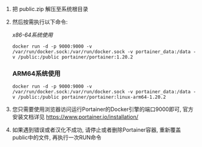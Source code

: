 1. 把 public.zip 解压至系统根目录 

2. 然后按需执行以下命令:

   *x86-64系统使用*
     ```docker volume create portainer_data
     docker run -d -p 9000:9000 -v /var/run/docker.sock:/var/run/docker.sock -v portainer_data:/data -v /public:/public portainer/portainer:1.20.2
     ```
      
   ### ARM64系统使用
     ```docker volume create portainer_data
     docker run -d -p 9000:9000 -v /var/run/docker.sock:/var/run/docker.sock -v portainer_data:/data -v /public:/public portainer/portainer:linux-arm64-1.20.2
     ```

3. 您只需要使用浏览器访问运行Portainer的Docker引擎的端口9000即可, 官方安装文档详见 https://www.portainer.io/installation/

4. 如果遇到错误或者汉化不成功, 请停止或者删除Portainer容器, 重新覆盖public中的文件, 再执行一次RUN命令
